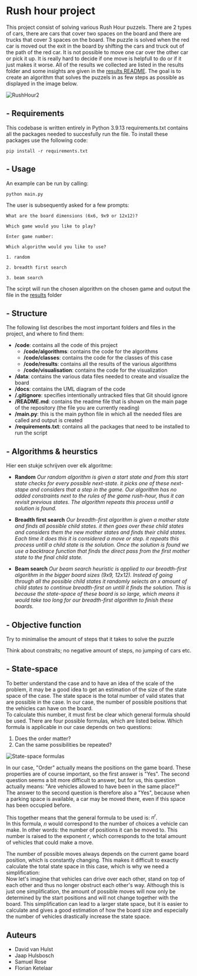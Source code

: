 # Rush hour project

This project consist of solving various Rush Hour puzzels. There are 2 types of cars, there are cars that cover two spaces on the board and there are trucks that cover 3 spaces on the board. The puzzle is solved when the red car is moved out the exit in the board by shifting the cars and truck out of the path of the red car. It is not possible to move one car over the other car or pick it up. It is really hard to decide if one move is helpfull to do or if it just makes it worse. All of the results we collected are listed in the results folder and some insights are given in the [results README](https://github.com/jaaphuls/TrafficControlBoys/blob/main/code/results/README.md). The goal is to create an algorithm that solves the puzzels in as few steps as possible as displayed in the image below.

![RushHour2](https://user-images.githubusercontent.com/98396172/211304990-5ac416e4-6c5f-41ac-90bc-79ca68478e87.jpeg)


## - Requirements

This codebase is written entirely in Python 3.9.13
requirements.txt contains all the packages needed to succesfully run the file. 
To install these packages use the following code: 

``` pip install -r requirements.txt ```


## - Usage

An example can be run by calling:

``` python main.py ```

The user is subsequently asked for a few prompts: 

``` 
What are the board dimensions (6x6, 9x9 or 12x12)?
```

``` 
Which game would you like to play?

Enter game number:
```

``` 
Which algorithm would you like to use? 

1. random

2. breadth first search

3. beam search 
```

The scirpt will run the chosen algorithm on the chosen game and output the file in the [results](https://github.com/jaaphuls/TrafficControlBoys/tree/main/code/results) folder


## - Structure

The following list describes the most important folders and files in the project, and where to find them:

- **/code**: contains all the code of this project
  - **/code/algorithms**: contains the code for the algorithms
  - **/code/classes**: contains the code for the classes of this case
  - **/code/results**: contains all the results of the various algorithms
  - **/code/visualisation**: contains the code for the visualization
- **/data**: contains the various data files needed to create and visualize the board
- **/docs**: contains the UML diagram of the code
- **/.gitignore**: specifies intentionally untracked files that Git should ignore
- **/README.md**: contains the readme file that is shown on the main page of the repository (the file you are currently reading)
- **/main.py**: this is the main python file in which all the needed files are called and output is created
- **/requirements.txt**: contains all the packages that need to be installed to run the script

## - Algorithms & heurstics

Hier een stukje schrijven over elk algoritme: 

- **Random** 
*Our random algorithm is given a start state and from this start state checks for every possible next-state. it picks one of these next-stape and considers that a step in the game. Our algorithm has no added constraints next to the rules of the game rush-hour, thus it can revisit previous states. The algorithm repeats this process untill a solution is found.*

- **Breadth first search**
*Our breadth-first algorithm is given a mother state and finds all possible child states. it then goes over these child states and considers them the new mother states and finds their child states. Each time it does this it is considered a move or step. it repeats this process untill a child state is the solution. Once the solution is found we use a backtrace function that finds the direct pass from the first mother state to the final child state.*

- **Beam search**
*Our beam search heuristic is applied to our breadth-first algorithm in the bigger board sizes (9x9, 12x12). Instead of going through all the possible child states it randomly selects an x amount of child states to continue breadth-first on untill it finds the solution. This is because the state-space of these board is so large, which means it would take too long for our breadth-first algorithm to finish these boards.*


## - Objective function

Try to minimalise the amount of steps that it takes to solve the puzzle

Think about constraits; no negative amount of steps, no jumping of cars etc. 

## - State-space

To better understand the case and to have an idea of the scale of the problem, it may be a good idea to get an estimation of the size of the state space of the case.
The state space is the total number of valid states that are possible in the case. In our case, the number of possible positions that the vehicles can have on the board. \
To calculate this number, it must first be clear which general formula should be used. There are four possible formulas, which are listed below. Which formula is applicable in our case depends on two questions:

1. Does the order matter?
2. Can the same possibilities be repeated?

![State-space formulas](https://user-images.githubusercontent.com/117074945/216120687-4053e0e8-6c7a-4aa4-b5cd-e942caf0519f.png)

In our case, "Order" actually means the positions on the game board. These properties are of course important, so the first answer is "Yes". The second question seems a bit more difficult to answer, but for us, this question actually means: "Are vehicles allowed to have been in the same place?"\
The answer to the second question is therefore also a "Yes", because when a parking space is available, a car may be moved there, even if this space has been occupied before.

This together means that the general formula to be used is:  ${n}^{r}$.\
In this formula, $n$ would correspond to the number of choices a vehicle can make. In other words: the number of positions it can be moved to. This number is raised to the exponent $r$, which corresponds to the total amount of vehicles that could make a move.

The number of possible moves always depends on the current game board position, which is constantly changing. This makes it difficult to exactly calculate the total state space in this case, which is why we need a simplification:\
Now let's imagine that vehicles can drive over each other, stand on top of each other and thus no longer obstruct each other's way. Although this is just one simplification, the amount of possible moves will now only be determined by the start positions and will not change together with the board. This simplification can lead to a larger state space, but it is easier to calculate and gives a good estimation of how the board size and especially the number of vehicles drastically increase the state space.

## Auteurs
- David van Hulst
- Jaap Hulsbosch
- Samuel Rose
- Florian Ketelaar
